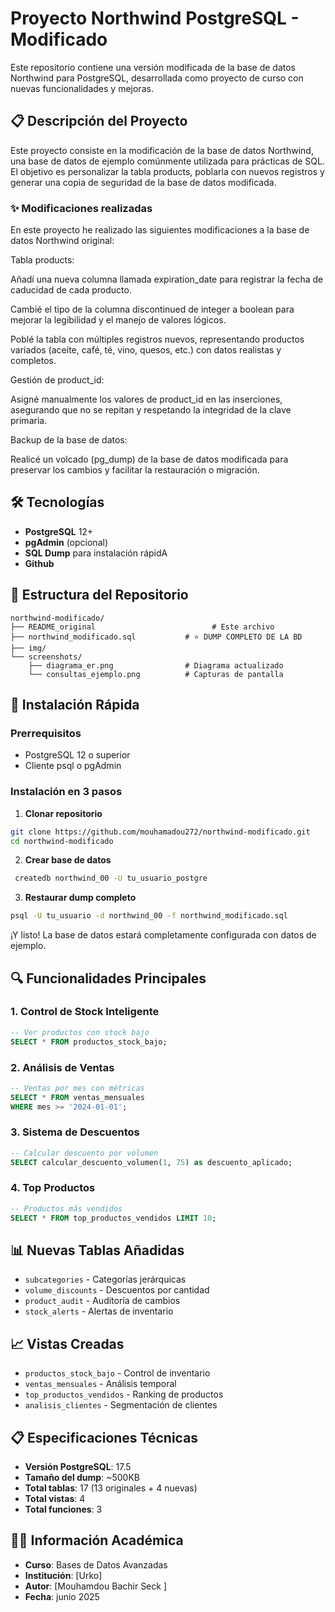# Proyecto Northwind PostgreSQL - Modificado

Este repositorio contiene una versión modificada de la base de datos Northwind para PostgreSQL, desarrollada como proyecto de curso con nuevas funcionalidades y mejoras.

## 📋 Descripción del Proyecto

Este proyecto consiste en la modificación de la base de datos Northwind, una base de datos de ejemplo comúnmente utilizada para prácticas de SQL. El objetivo es personalizar la tabla products, poblarla con nuevos registros y generar una copia de seguridad de la base de datos modificada.

### ✨  Modificaciones realizadas

En este proyecto he realizado las siguientes modificaciones a la base de datos Northwind original:

Tabla products:

Añadí una nueva columna llamada expiration_date para registrar la fecha de caducidad de cada producto.

Cambié el tipo de la columna discontinued de integer a boolean para mejorar la legibilidad y el manejo de valores lógicos.

Poblé la tabla con múltiples registros nuevos, representando productos variados (aceite, café, té, vino, quesos, etc.) con datos realistas y completos.

Gestión de product_id:

Asigné manualmente los valores de product_id en las inserciones, asegurando que no se repitan y respetando la integridad de la clave primaria.

Backup de la base de datos:

Realicé un volcado (pg_dump) de la base de datos modificada para preservar los cambios y facilitar la restauración o migración.
## 🛠️ Tecnologías

- **PostgreSQL** 12+ 
- **pgAdmin** (opcional)
- **SQL Dump** para instalación rápidA
- **Github**

## 📁 Estructura del Repositorio

```
northwind-modificado/
├── README_original                          # Este archivo
├── northwind_modificado.sql           # ⭐ DUMP COMPLETO DE LA BD
├── img/
└── screenshots/
    ├── diagrama_er.png                # Diagrama actualizado
    └── consultas_ejemplo.png          # Capturas de pantalla
```

## 🚀 Instalación Rápida

### Prerrequisitos
- PostgreSQL 12 o superior
- Cliente psql o pgAdmin

### Instalación en 3 pasos

1. **Clonar repositorio**
```bash
git clone https://github.com/mouhamadou272/northwind-modificado.git
cd northwind-modificado
```

2. **Crear base de datos**
```bash
 createdb northwind_00 -U tu_usuario_postgre
```

3. **Restaurar dump completo**
```bash
psql -U tu_usuario -d northwind_00 -f northwind_modificado.sql
```

¡Y listo! La base de datos estará completamente configurada con datos de ejemplo.


## 🔍 Funcionalidades Principales

### 1. Control de Stock Inteligente
```sql
-- Ver productos con stock bajo
SELECT * FROM productos_stock_bajo;
```

### 2. Análisis de Ventas
```sql
-- Ventas por mes con métricas
SELECT * FROM ventas_mensuales 
WHERE mes >= '2024-01-01';
```

### 3. Sistema de Descuentos
```sql
-- Calcular descuento por volumen
SELECT calcular_descuento_volumen(1, 75) as descuento_aplicado;
```

### 4. Top Productos
```sql
-- Productos más vendidos
SELECT * FROM top_productos_vendidos LIMIT 10;
```

## 📊 Nuevas Tablas Añadidas

- `subcategories` - Categorías jerárquicas
- `volume_discounts` - Descuentos por cantidad
- `product_audit` - Auditoría de cambios
- `stock_alerts` - Alertas de inventario

## 📈 Vistas Creadas

- `productos_stock_bajo` - Control de inventario
- `ventas_mensuales` - Análisis temporal
- `top_productos_vendidos` - Ranking de productos
- `analisis_clientes` - Segmentación de clientes



## 📋 Especificaciones Técnicas

- **Versión PostgreSQL**: 17.5
- **Tamaño del dump**: ~500KB
- **Total tablas**: 17 (13 originales + 4 nuevas)
- **Total vistas**: 4
- **Total funciones**: 3

## 👨‍🎓 Información Académica

- **Curso**: Bases de Datos Avanzadas
- **Institución**: [Urko]
- **Autor**: [Mouhamdou Bachir Seck ]
- **Fecha**: junio 2025

